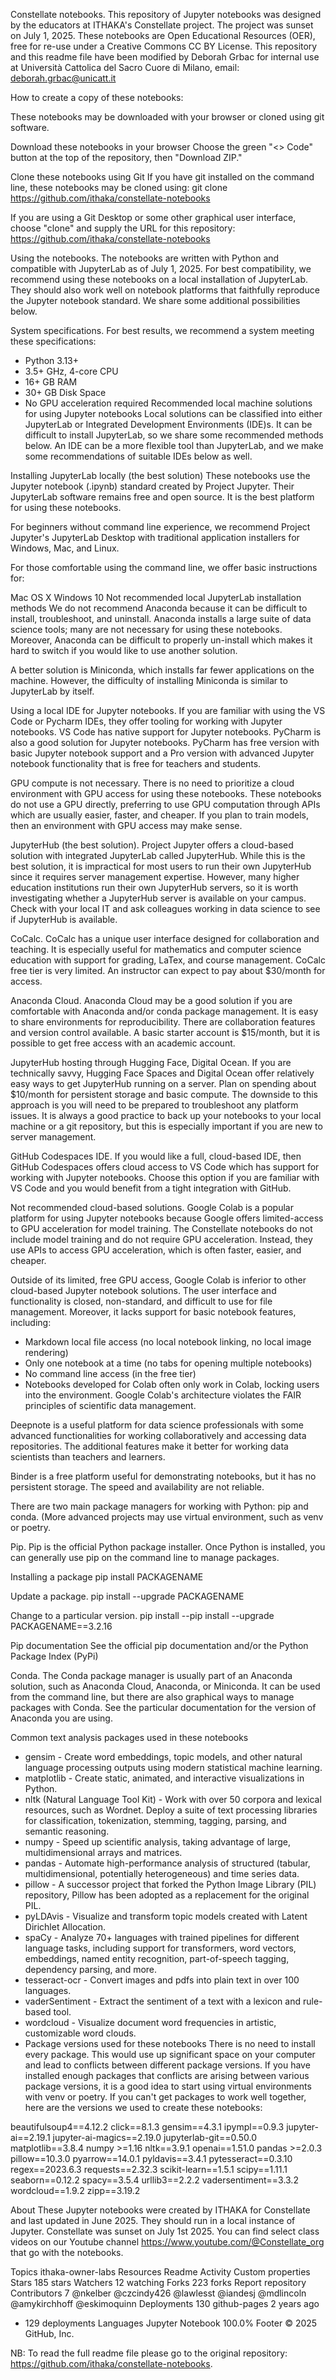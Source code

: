 Constellate notebooks.
This repository of Jupyter notebooks was designed by the educators at ITHAKA's Constellate project. The project was sunset on July 1, 2025. These notebooks are Open Educational Resources (OER), free for re-use under a Creative Commons CC BY License.
This repository and this readme file have been modified by Deborah Grbac for internal use at Università Cattolica del Sacro Cuore di Milano, email: deborah.grbac@unicatt.it

How to create a copy of these notebooks:

These notebooks may be downloaded with your browser or cloned using git software.

Download these notebooks in your browser
Choose the green "<> Code" button at the top of the repository, then "Download ZIP."

Clone these notebooks using Git
If you have git installed on the command line, these notebooks may be cloned using: git clone https://github.com/ithaka/constellate-notebooks

If you are using a Git Desktop or some other graphical user interface, choose "clone" and supply the URL for this repository: https://github.com/ithaka/constellate-notebooks

Using the notebooks.
The notebooks are written with Python and compatible with JupyterLab as of July 1, 2025. For best compatibility, we recommend using these notebooks on a local installation of JupyterLab. They should also work well on notebook platforms that faithfully reproduce the Jupyter notebook standard. We share some additional possibilities below.

System specifications.
For best results, we recommend a system meeting these specifications:

* Python 3.13+
* 3.5+ GHz, 4-core CPU
* 16+ GB RAM
* 30+ GB Disk Space
* No GPU acceleration required
Recommended local machine solutions for using Jupyter notebooks
Local solutions can be classified into either JupyterLab or Integrated Development Environments (IDE)s. It can be difficult to install JupyterLab, so we share some recommended methods below. An IDE can be a more flexible tool than JupyterLab, and we make some recommendations of suitable IDEs below as well.

Installing JupyterLab locally (the best solution)
These notebooks use the Jupyter notebook (.ipynb) standard created by Project Jupyter. Their JupyterLab software remains free and open source. It is the best platform for using these notebooks.

For beginners without command line experience, we recommend Project Jupyter's JupyterLab Desktop with traditional application installers for Windows, Mac, and Linux.

For those comfortable using the command line, we offer basic instructions for:

Mac OS X
Windows 10
Not recommended local JupyterLab installation methods
We do not recommend Anaconda because it can be difficult to install, troubleshoot, and uninstall. Anaconda installs a large suite of data science tools; many are not necessary for using these notebooks. Moreover, Anaconda can be difficult to properly un-install which makes it hard to switch if you would like to use another solution.

A better solution is Miniconda, which installs far fewer applications on the machine. However, the difficulty of installing Miniconda is similar to JupyterLab by itself.

Using a local IDE for Jupyter notebooks.
If you are familiar with using the VS Code or Pycharm IDEs, they offer tooling for working with Jupyter notebooks. VS Code has native support for Jupyter notebooks. PyCharm is also a good solution for Jupyter notebooks. PyCharm has free version with basic Jupyter notebook support and a Pro version with advanced Jupyter notebook functionality that is free for teachers and students.

GPU compute is not necessary.
There is no need to prioritize a cloud environment with GPU access for using these notebooks. These notebooks do not use a GPU directly, preferring to use GPU computation through APIs which are usually easier, faster, and cheaper. If you plan to train models, then an environment with GPU access may make sense.

JupyterHub (the best solution).
Project Jupyter offers a cloud-based solution with integrated JupyterLab called JupyterHub. While this is the best solution, it is impractical for most users to run their own JupyterHub since it requires server management expertise. However, many higher education institutions run their own JupyterHub servers, so it is worth investigating whether a JupyterHub server is available on your campus. Check with your local IT and ask colleagues working in data science to see if JupyterHub is available.

CoCalc.
CoCalc has a unique user interface designed for collaboration and teaching. It is especially useful for mathematics and computer science education with support for grading, LaTex, and course management. CoCalc free tier is very limited. An instructor can expect to pay about $30/month for access.

Anaconda Cloud.
Anaconda Cloud may be a good solution if you are comfortable with Anaconda and/or conda package management. It is easy to share environments for reproducibility. There are collaboration features and version control available. A basic starter account is $15/month, but it is possible to get free access with an academic account.

JupyterHub hosting through Hugging Face, Digital Ocean.
If you are technically savvy, Hugging Face Spaces and Digital Ocean offer relatively easy ways to get JupyterHub running on a server. Plan on spending about $10/month for persistent storage and basic compute. The downside to this approach is you will need to be prepared to troubleshoot any platform issues. It is always a good practice to back up your notebooks to your local machine or a git repository, but this is especially important if you are new to server management.

GitHub Codespaces IDE.
If you would like a full, cloud-based IDE, then GitHub Codespaces offers cloud access to VS Code which has support for working with Jupyter notebooks. Choose this option if you are familiar with VS Code and you would benefit from a tight integration with GitHub.

Not recommended cloud-based solutions.
Google Colab is a popular platform for using Jupyter notebooks because Google offers limited-access to GPU acceleration for model training. The Constellate notebooks do not include model training and do not require GPU acceleration. Instead, they use APIs to access GPU acceleration, which is often faster, easier, and cheaper.

Outside of its limited, free GPU access, Google Colab is inferior to other cloud-based Jupyter notebook solutions. The user interface and functionality is closed, non-standard, and difficult to use for file management. Moreover, it lacks support for basic notebook features, including:

* Markdown local file access (no local notebook linking, no local image rendering)
* Only one notebook at a time (no tabs for opening multiple notebooks)
* No command line access (in the free tier)
* Notebooks developed for Colab often only work in Colab, locking users into the environment. Google Colab's architecture violates the FAIR principles of scientific data management.

Deepnote is a useful platform for data science professionals with some advanced functionalities for working collaboratively and accessing data repositories. The additional features make it better for working data scientists than teachers and learners.

Binder is a free platform useful for demonstrating notebooks, but it has no persistent storage. The speed and availability are not reliable.

There are two main package managers for working with Python: pip and conda. (More advanced projects may use virtual environment, such as venv or poetry.

Pip.
Pip is the official Python package installer. Once Python is installed, you can generally use pip on the command line to manage packages.

Installing a package
pip install PACKAGENAME

Update a package.
pip install --upgrade PACKAGENAME

Change to a particular version.
pip install --pip install --upgrade PACKAGENAME==3.2.16

Pip documentation
See the official pip documentation and/or the Python Package Index (PyPi)

Conda.
The Conda package manager is usually part of an Anaconda solution, such as Anaconda Cloud, Anaconda, or Miniconda. It can be used from the command line, but there are also graphical ways to manage packages with Conda. See the particular documentation for the version of Anaconda you are using.

Common text analysis packages used in these notebooks
* gensim - Create word embeddings, topic models, and other natural language processing outputs using modern statistical machine learning.
* matplotlib - Create static, animated, and interactive visualizations in Python.
* nltk (Natural Language Tool Kit) - Work with over 50 corpora and lexical resources, such as Wordnet. Deploy a suite of text processing libraries for classification, tokenization, stemming, tagging, parsing, and semantic reasoning.
* numpy - Speed up scientific analysis, taking advantage of large, multidimensional arrays and matrices.
* pandas - Automate high-performance analysis of structured (tabular, multidimensional, potentially heterogeneous) and time series data.
* pillow - A successor project that forked the Python Image Library (PIL) repository, Pillow has been adopted as a replacement for the original PIL.
* pyLDAvis - Visualize and transform topic models created with Latent Dirichlet Allocation.
* spaCy - Analyze 70+ languages with trained pipelines for different language tasks, including support for transformers, word vectors, embeddings, named entity recognition, part-of-speech tagging, dependency parsing, and more.
* tesseract-ocr - Convert images and pdfs into plain text in over 100 languages.
* vaderSentiment - Extract the sentiment of a text with a lexicon and rule-based tool.
* wordcloud - Visualize document word frequencies in artistic, customizable word clouds.
* Package versions used for these notebooks
  There is no need to install every package. This would use up significant space on your computer and lead to conflicts between different package versions. If you have installed enough packages that conflicts are arising between various package versions, it is a good idea to start using virtual environments with venv or poetry. If you can't get packages to work well together, here are the versions we used to create these notebooks:

beautifulsoup4==4.12.2 click==8.1.3 gensim==4.3.1 ipympl==0.9.3 jupyter-ai==2.19.1 jupyter-ai-magics==2.19.0 jupyterlab-git==0.50.0 matplotlib==3.8.4 numpy >=1.16 nltk==3.9.1 openai==1.51.0 pandas >=2.0.3 pillow==10.3.0 pyarrow==14.0.1 pyldavis==3.4.1 pytesseract==0.3.10 regex==2023.6.3 requests==2.32.3 scikit-learn==1.5.1 scipy==1.11.1 seaborn==0.12.2 spacy==3.5.4 urllib3==2.2.2 vadersentiment==3.3.2 wordcloud==1.9.2 zipp==3.19.2

About
These Jupyter notebooks were created by ITHAKA for Constellate and last updated in June 2025. They should run in a local instance of Jupyter. Constellate was sunset on July 1st 2025. You can find select class videos on our Youtube channel https://www.youtube.com/@Constellate_org that go with the notebooks.

Topics
ithaka-owner-labs
Resources
 Readme
 Activity
 Custom properties
Stars
 185 stars
Watchers
 12 watching
Forks
 223 forks
Report repository
Contributors
7
@nkelber
@czcindy426
@lawlesst
@iandesj
@mdlincoln
@amykirchhoff
@eskimoquinn
Deployments
130
 github-pages 2 years ago
+ 129 deployments
Languages
Jupyter Notebook
100.0%
Footer
© 2025 GitHub, Inc.

NB: To read the full readme file please go to the original repository: https://github.com/ithaka/constellate-notebooks.
